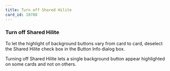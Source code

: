 ```yaml
---
title: Turn off Shared Hilite
card_id: 10788
---
```


### Turn off Shared Hilite

To let the highlight of background buttons vary from card to card, deselect the Shared Hilite check box in the Button Info dialog box.

Turning off Shared Hilite lets a single background button appear highlighted on some cards and not on others.